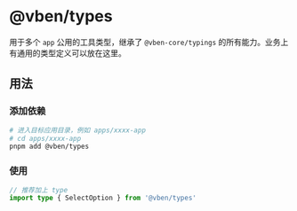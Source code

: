 # @vben/types

用于多个 `app` 公用的工具类型，继承了 `@vben-core/typings` 的所有能力。业务上有通用的类型定义可以放在这里。

## 用法

### 添加依赖

```bash
# 进入目标应用目录，例如 apps/xxxx-app
# cd apps/xxxx-app
pnpm add @vben/types
```

### 使用

```ts
// 推荐加上 type
import type { SelectOption } from '@vben/types'
```
